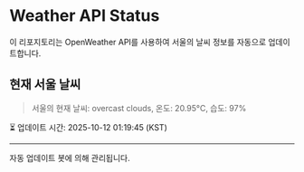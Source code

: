 
# Weather API Status

이 리포지토리는 OpenWeather API를 사용하여 서울의 날씨 정보를 자동으로 업데이트합니다.

## 현재 서울 날씨
> 서울의 현재 날씨: overcast clouds, 온도: 20.95°C, 습도: 97%

⏳ 업데이트 시간: 2025-10-12 01:19:45 (KST)

---
자동 업데이트 봇에 의해 관리됩니다.
